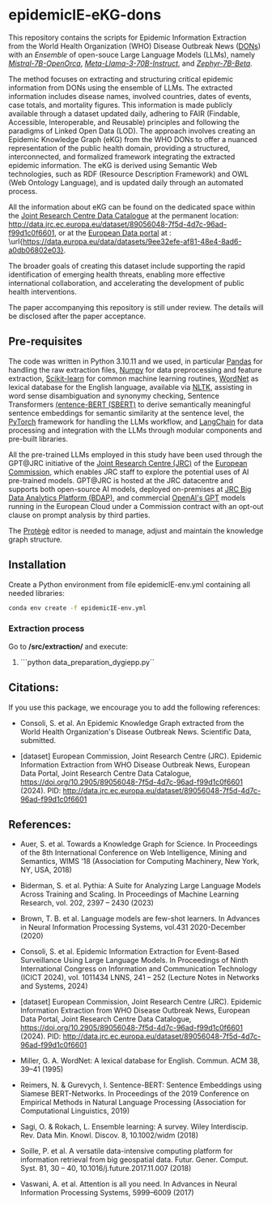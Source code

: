 # epidemicIE-eKG-dons
This repository contains the scripts for Epidemic Information Extraction from the World Health Organization (WHO) Disease Outbreak News ([DONs](https://www.who.int/emergencies/disease-outbreak-news)) with an *Ensemble* of open-souce Large Language Models (LLMs), namely [*Mistral-7B-OpenOrca*](https://huggingface.co/Open-Orca/Mistral-7B-OpenOrca), [*Meta-Llama-3-70B-Instruct*](https://huggingface.co/meta-llama/Meta-Llama-3-70B-Instruct), and [*Zephyr-7B-Beta*](https://huggingface.co/HuggingFaceH4/Zephyr-7B-Beta).

The method focuses on extracting and structuring critical epidemic information from DONs using the ensemble of LLMs. The extracted information includes disease names, involved countries, dates of events, case totals, and mortality figures. This information is made publicly available through a dataset updated daily, adhering to FAIR (Findable, Accessible, Interoperable, and Reusable) principles and following the paradigms of Linked Open Data (LOD).
The approach involves creating an Epidemic Knowledge Graph (eKG) from the WHO DONs to offer a nuanced representation of the public health domain, providing a structured, interconnected, and formalized framework integrating the extracted epidemic information. The eKG is derived using Semantic Web technologies, such as RDF (Resource Description Framework) and OWL (Web Ontology Language), and is updated daily through an automated process.

All the information about eKG can be found on the dedicated space within the [Joint Research Centre Data Catalogue](https://data.jrc.ec.europa.eu/) at the permanent location: 
http://data.jrc.ec.europa.eu/dataset/89056048-7f5d-4d7c-96ad-f99d1c0f6601, or at the [European Data portal](https://data.europa.eu/en) at : \url{https://data.europa.eu/data/datasets/9ee32efe-af81-48e4-8ad6-a0db06802e03}. 

The broader goals of creating this dataset include supporting the rapid identification of emerging health threats, enabling more effective international collaboration, and accelerating the development of public health interventions.

The paper accompanying this repository is still under review. The details will be disclosed after the paper acceptance.

## Pre-requisites

The code was written in Python 3.10.11 and we used, in particular [Pandas](https://pandas.pydata.org/) for handling the raw extraction files, [Numpy](https://numpy.org/) for data preprocessing and feature extraction, [Scikit-learn](https://scikit-learn.org/) for common machine learning routines, [WordNet](https://wordnet.princeton.edu/) as lexical database for the English language, available via [NLTK](https://www.nltk.org/), assisting in word sense disambiguation and synonymy checking, Sentence Transformers [(entence-BERT (SBERT)](https://sbert.net/) to derive semantically meaningful sentence embeddings for semantic similarity at the sentence level, the [PyTorch](https://pytorch.org/) framework for handling the LLMs workflow, and [LangChain](https://www.langchain.com/) for data processing and integration with the LLMs through modular components and pre-built libraries. 

All the pre-trained LLMs employed in this study have been used through the GPT@JRC initiative of the [Joint Research Centre (JRC)](https://commission.europa.eu/about-european-commission/departments-and-executive-agencies/joint-research-centre_en) of the [European Commission](https://commission.europa.eu/index_en), which enables JRC staff to explore the potential uses of AI pre-trained models. GPT@JRC is hosted at the JRC datacentre and supports both open-source AI models, deployed on-premises at [JRC Big Data Analytics Platform (BDAP)](https://jeodpp.jrc.ec.europa.eu/bdap/), and commercial [OpenAI's GPT](https://openai.com/) models running in the European Cloud under a Commission contract with an opt-out clause on prompt analysis by third parties.

The [Protègè](http://protege.stanford.edu) editor is needed to manage, adjust and maintain the knowledge graph structure.

## Installation

Create a Python environment from file epidemicIE-env.yml containing all needed libraries:
``` bash
conda env create -f epidemicIE-env.yml
```
### Extraction process 

Go to **/src/extraction/** and execute:

1. ```python data_preparation_dygiepp.py``

## Citations:

If you use this package, we encourage you to add the following references:

- Consoli, S. et al. An Epidemic Knowledge Graph extracted from the World Health Organization's Disease Outbreak News. Scientific Data, submitted.
  
- [dataset] European Commission, Joint Research Centre (JRC). Epidemic Information Extraction from WHO Disease Outbreak News, European Data Portal, Joint Research Centre Data Catalogue, https://doi.org/10.2905/89056048-7f5d-4d7c-96ad-f99d1c0f6601 (2024). PID: http://data.jrc.ec.europa.eu/dataset/89056048-7f5d-4d7c-96ad-f99d1c0f6601 


## References:

- Auer, S. et al. Towards a Knowledge Graph for Science. In Proceedings of the 8th International Conference on Web Intelligence, Mining and Semantics, WIMS ’18 (Association for Computing Machinery, New York, NY, USA, 2018)

- Biderman, S. et al. Pythia: A Suite for Analyzing Large Language Models Across Training and Scaling. In Proceedings of Machine Learning Research, vol. 202, 2397 – 2430 (2023)
  
- Brown, T. B. et al. Language models are few-shot learners. In Advances in Neural Information Processing Systems, vol.431 2020-December (2020)
  
- Consoli, S. et al. Epidemic Information Extraction for Event-Based Surveillance Using Large Language Models. In Proceedings of Ninth International Congress on Information and Communication Technology (ICICT 2024), vol. 1011434 LNNS, 241 – 252 (Lecture Notes in Networks and Systems, 2024)

- [dataset] European Commission, Joint Research Centre (JRC). Epidemic Information Extraction from WHO Disease Outbreak News, European Data Portal, Joint Research Centre Data Catalogue, https://doi.org/10.2905/89056048-7f5d-4d7c-96ad-f99d1c0f6601 (2024). PID: http://data.jrc.ec.europa.eu/dataset/89056048-7f5d-4d7c-96ad-f99d1c0f6601 

- Miller, G. A. WordNet: A lexical database for English. Commun. ACM 38, 39–41 (1995)

- Reimers, N. & Gurevych, I. Sentence-BERT: Sentence Embeddings using Siamese BERT-Networks. In Proceedings of the 2019 Conference on Empirical Methods in Natural Language Processing (Association for Computational Linguistics, 2019)

- Sagi, O. & Rokach, L. Ensemble learning: A survey. Wiley Interdiscip. Rev. Data Min. Knowl. Discov. 8, 10.1002/widm (2018)
  
- Soille, P. et al. A versatile data-intensive computing platform for information retrieval from big geospatial data. Futur. Gener. Comput. Syst. 81, 30 – 40, 10.1016/j.future.2017.11.007 (2018)

- Vaswani, A. et al. Attention is all you need. In Advances in Neural Information Processing Systems, 5999–6009 (2017)



